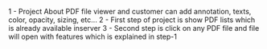 1 - Project About PDF file viewer and customer can add annotation, texts, color, opacity, sizing, etc...
2 - First step of project is show PDF lists which is already available inserver
3 - Second step is click on any PDF file and file will open with features which is explained in step-1
